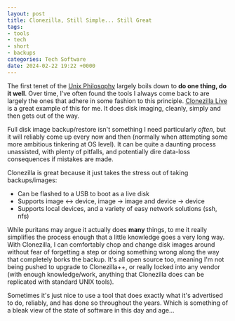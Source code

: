 ```yaml
---
layout: post
title: Clonezilla, Still Simple... Still Great
tags:
- tools
- tech
- short
- backups
categories: Tech Software
date: 2024-02-22 19:22 +0000
---
```

The first tenet of the [Unix Philosophy](https://en.wikipedia.org/wiki/Unix_philosophy) largely boils down to **do one thing, do it well**.
Over time, I've often found the tools I always come back to are largely the ones that adhere in some fashion to this principle. [Clonezilla Live](https://clonezilla.org/) is a great example of this for me. It does disk imaging, cleanly, simply and then gets out of the way.

Full disk image backup/restore isn't something I need particularly *often*, but it will reliably come up every now and then (normally when attempting some more ambitious tinkering at OS level).
It can be quite a daunting process unassisted, with plenty of pitfalls, and potentially dire data-loss consequences if mistakes are made.

Clonezilla is great because it just takes the stress out of taking backups/images:
- Can be flashed to a USB to boot as a live disk
- Supports image <-> device, image -> image and device -> device
- Supports local devices, and a variety of easy network solutions (ssh, nfs)

While puritans may argue it actually does **many** things, to me it really simplifies the process enough that a little knowledge goes a very long way.
With Clonezilla, I can comfortably chop and change disk images around without fear of forgetting a step or doing something wrong along the way that completely borks the backup.
It's all open source too, meaning I'm not being pushed to upgrade to Clonezilla++, or really locked into any vendor (with enough knowledge/work, anything that Clonezilla does can be replicated with standard UNIX tools).

Sometimes it's just nice to use a tool that does exactly what it's advertised to do, reliably, and has done so throughout the years.
Which is something of a bleak view of the state of software in this day and age...
